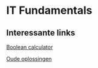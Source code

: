 # IT Fundamentals

## Interessante links
[Boolean calculator](https://www.boolean-algebra.com/)

[Oude oplossingen](https://github.com/eothein/ITF-solutions)